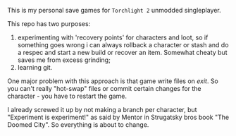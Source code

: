 This is my personal save games for `Torchlight 2` unmodded singleplayer. 

This repo has two purposes: 
1) experimenting with 'recovery points' for characters and loot, so if something goes wrong i can always rollback a character or stash and do a respec and start a new build or recover an item. Somewhat cheaty but saves me from excess grinding; 
2) learning git. 

One major problem with this approach is that game write files on *exit*. So you can't really "hot-swap" files or commit certain changes for the character - you have to restart the game.

I already screwed it up by not making a branch per character, but "Experiment is experiment!" as said by Mentor in Strugatsky bros book "The Doomed City". So everything is about to change.
